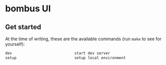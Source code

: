 # bombus UI

## Get started

At the time of writing, these are the available commands (run `make` to see for yourself):

```bash
dev                            start dev server
setup                          setup local environment
```
